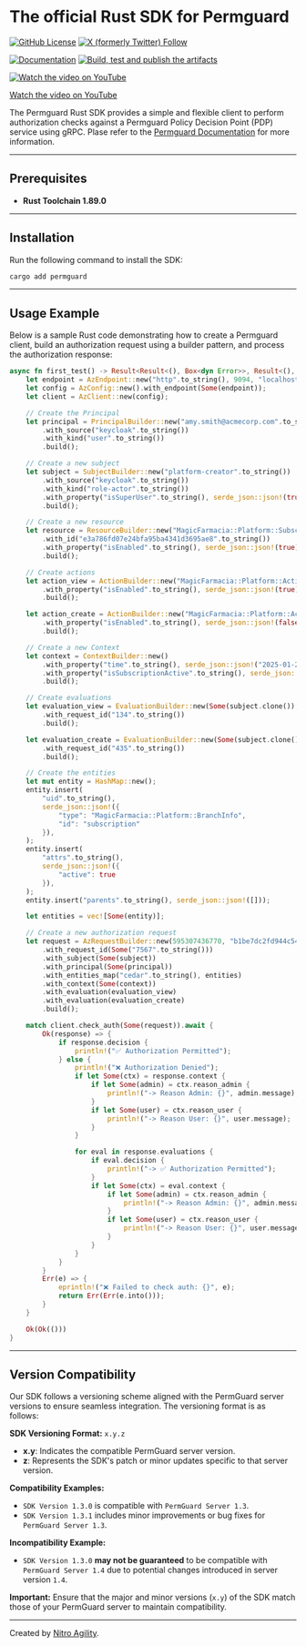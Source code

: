 # The official Rust SDK for Permguard

[![GitHub License](https://img.shields.io/github/license/permguard/sdk-rust)](https://github.com/permguard/sdk-rust?tab=Apache-2.0-1-ov-file#readme)
[![X (formerly Twitter) Follow](https://img.shields.io/twitter/follow/permguard)](https://x.com/intent/follow?original_referer=https%3A%2F%2Fdeveloper.x.com%2F&ref_src=twsrc%5Etfw%7Ctwcamp%5Ebuttonembed%7Ctwterm%5Efollow%7Ctwgr%5ETwitterDev&screen_name=Permguard)

[![Documentation](https://img.shields.io/website?label=Docs&url=https%3A%2F%2Fwww.permguard.com%2F)](https://www.permguard.com/)
[![Build, test and publish the artifacts](https://github.com/permguard/sdk-rust/actions/workflows/sdk-rust-ci.yml/badge.svg)](https://github.com/permguard/sdk-rust/actions/workflows/sdk-rust-ci.yml)

[![Watch the video on YouTube](https://raw.githubusercontent.com/permguard/permguard-assets/refs/heads/main/video/permguard-thumbnail-preview.png)](https://youtu.be/cH_boKCpLQ8?si=i1fWFHT5kxQQJoYN)

[Watch the video on YouTube](https://youtu.be/cH_boKCpLQ8?si=i1fWFHT5kxQQJoYN)


The Permguard Rust SDK provides a simple and flexible client to perform authorization checks against a Permguard Policy Decision Point (PDP) service using gRPC.
Plase refer to the [Permguard Documentation](https://www.permguard.com/) for more information.

---

## Prerequisites

- **Rust Toolchain 1.89.0**

---

## Installation

Run the following command to install the SDK:

```bash
cargo add permguard
```

---

## Usage Example

Below is a sample Rust code demonstrating how to create a Permguard client, build an authorization request using a builder pattern, and process the authorization response:

```rust
async fn first_test() -> Result<Result<(), Box<dyn Error>>, Result<(), Box<dyn Error>>> {
    let endpoint = AzEndpoint::new("http".to_string(), 9094, "localhost".to_string());
    let config = AzConfig::new().with_endpoint(Some(endpoint));
    let client = AzClient::new(config);

    // Create the Principal
    let principal = PrincipalBuilder::new("amy.smith@acmecorp.com".to_string())
        .with_source("keycloak".to_string())
        .with_kind("user".to_string())
        .build();

    // Create a new subject
    let subject = SubjectBuilder::new("platform-creator".to_string())
        .with_source("keycloak".to_string())
        .with_kind("role-actor".to_string())
        .with_property("isSuperUser".to_string(), serde_json::json!(true))
        .build();

    // Create a new resource
    let resource = ResourceBuilder::new("MagicFarmacia::Platform::Subscription".to_string())
        .with_id("e3a786fd07e24bfa95ba4341d3695ae8".to_string())
        .with_property("isEnabled".to_string(), serde_json::json!(true))
        .build();

    // Create actions
    let action_view = ActionBuilder::new("MagicFarmacia::Platform::Action::create".to_string())
        .with_property("isEnabled".to_string(), serde_json::json!(true))
        .build();

    let action_create = ActionBuilder::new("MagicFarmacia::Platform::Action::create".to_string())
        .with_property("isEnabled".to_string(), serde_json::json!(false))
        .build();

    // Create a new Context
    let context = ContextBuilder::new()
        .with_property("time".to_string(), serde_json::json!("2025-01-23T16:17:46+00:00"))
        .with_property("isSubscriptionActive".to_string(), serde_json::json!(true))
        .build();

    // Create evaluations
    let evaluation_view = EvaluationBuilder::new(Some(subject.clone()), Some(resource.clone()), Some(action_view.clone()))
        .with_request_id("134".to_string())
        .build();

    let evaluation_create = EvaluationBuilder::new(Some(subject.clone()), Some(resource.clone()), Some(action_create.clone()))
        .with_request_id("435".to_string())
        .build();

    // Create the entities
    let mut entity = HashMap::new();
    entity.insert(
        "uid".to_string(),
        serde_json::json!({
            "type": "MagicFarmacia::Platform::BranchInfo",
            "id": "subscription"
        }),
    );
    entity.insert(
        "attrs".to_string(),
        serde_json::json!({
            "active": true
        }),
    );
    entity.insert("parents".to_string(), serde_json::json!([]));

    let entities = vec![Some(entity)];

    // Create a new authorization request
    let request = AzRequestBuilder::new(595307436770, "b1be7dc2fd944c548ac2c66dddd0c61d".to_string())
        .with_request_id(Some("7567".to_string()))
        .with_subject(Some(subject))
        .with_principal(Some(principal))
        .with_entities_map("cedar".to_string(), entities)
        .with_context(Some(context))
        .with_evaluation(evaluation_view)
        .with_evaluation(evaluation_create)
        .build();

    match client.check_auth(Some(request)).await {
        Ok(response) => {
            if response.decision {
                println!("✅ Authorization Permitted");
            } else {
                println!("❌ Authorization Denied");
                if let Some(ctx) = response.context {
                    if let Some(admin) = ctx.reason_admin {
                        println!("-> Reason Admin: {}", admin.message);
                    }
                    if let Some(user) = ctx.reason_user {
                        println!("-> Reason User: {}", user.message);
                    }
                }

                for eval in response.evaluations {
                    if eval.decision {
                        println!("-> ✅ Authorization Permitted");
                    }
                    if let Some(ctx) = eval.context {
                        if let Some(admin) = ctx.reason_admin {
                            println!("-> Reason Admin: {}", admin.message);
                        }
                        if let Some(user) = ctx.reason_user {
                            println!("-> Reason User: {}", user.message);
                        }
                    }
                }
            }
        }
        Err(e) => {
            eprintln!("❌ Failed to check auth: {}", e);
            return Err(Err(e.into()));
        }
    }

    Ok(Ok(()))
}
```

---

## Version Compatibility

Our SDK follows a versioning scheme aligned with the PermGuard server versions to ensure seamless integration. The versioning format is as follows:

**SDK Versioning Format:** `x.y.z`

- **x.y**: Indicates the compatible PermGuard server version.
- **z**: Represents the SDK's patch or minor updates specific to that server version.

**Compatibility Examples:**

- `SDK Version 1.3.0` is compatible with `PermGuard Server 1.3`.
- `SDK Version 1.3.1` includes minor improvements or bug fixes for `PermGuard Server 1.3`.

**Incompatibility Example:**

- `SDK Version 1.3.0` **may not be guaranteed** to be compatible with `PermGuard Server 1.4` due to potential changes introduced in server version `1.4`.

**Important:** Ensure that the major and minor versions (`x.y`) of the SDK match those of your PermGuard server to maintain compatibility.

---

Created by [Nitro Agility](https://www.nitroagility.com/).
